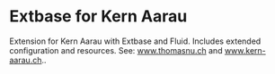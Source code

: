Extbase for Kern Aarau
======================
Extension for Kern Aarau with Extbase and Fluid. Includes extended configuration and resources. See: www.thomasnu.ch and www.kern-aarau.ch.. 
